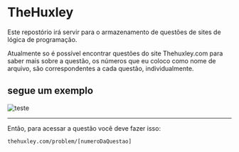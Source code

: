 # TheHuxley
Este repostório irá servir para o armazenamento de questões de sites de lógica de programação.

Atualmente so é possível encontrar questões do site Thehuxley.com
para saber mais sobre a questão, os números que eu coloco como nome de arquivo, são correspondentes a cada questão, individualmente.
<br>
## segue um exemplo

![teste](https://user-images.githubusercontent.com/99266550/205182958-3854ac77-161f-4909-8c42-f116d36273a6.png)

-------------------------

Então, para acessar a questão você deve fazer isso:

```
thehuxley.com/problem/[numeroDaQuestao]
````
